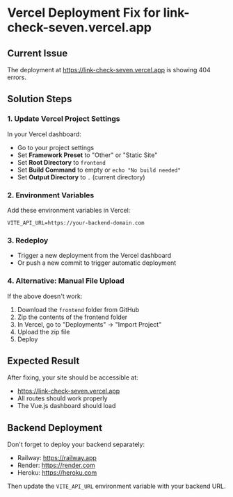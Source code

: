 # Vercel Deployment Fix for link-check-seven.vercel.app

## Current Issue
The deployment at https://link-check-seven.vercel.app is showing 404 errors.

## Solution Steps

### 1. Update Vercel Project Settings
In your Vercel dashboard:
- Go to your project settings
- Set **Framework Preset** to "Other" or "Static Site"
- Set **Root Directory** to `frontend`
- Set **Build Command** to empty or `echo "No build needed"`
- Set **Output Directory** to `.` (current directory)

### 2. Environment Variables
Add these environment variables in Vercel:
```
VITE_API_URL=https://your-backend-domain.com
```

### 3. Redeploy
- Trigger a new deployment from the Vercel dashboard
- Or push a new commit to trigger automatic deployment

### 4. Alternative: Manual File Upload
If the above doesn't work:
1. Download the `frontend` folder from GitHub
2. Zip the contents of the frontend folder
3. In Vercel, go to "Deployments" → "Import Project"
4. Upload the zip file
5. Deploy

## Expected Result
After fixing, your site should be accessible at:
- https://link-check-seven.vercel.app
- All routes should work properly
- The Vue.js dashboard should load

## Backend Deployment
Don't forget to deploy your backend separately:
- Railway: https://railway.app
- Render: https://render.com
- Heroku: https://heroku.com

Then update the `VITE_API_URL` environment variable with your backend URL.
